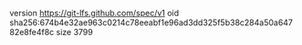 version https://git-lfs.github.com/spec/v1
oid sha256:674b4e32ae963c0214c78eeabf1e96ad3dd325f5b38c284a50a64782e8fe4f8c
size 3799
